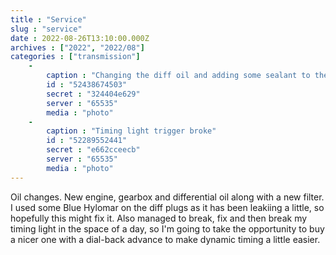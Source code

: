 ```yaml
---
title : "Service"
slug : "service"
date : 2022-08-26T13:10:00.000Z
archives : ["2022", "2022/08"]
categories : ["transmission"]
    -
        caption : "Changing the diff oil and adding some sealant to the plugs to stop leaks."
        id : "52438674503"
        secret : "324404e629"
        server : "65535"
        media : "photo"
    -
        caption : "Timing light trigger broke"
        id : "52289552441"
        secret : "e662cceecb"
        server : "65535"
        media : "photo"
---
```


Oil changes. New engine, gearbox and differential oil along with a new filter. I used some Blue Hylomar on the diff plugs as it has been leakiing a little, so hopefully this might fix it. Also managed to break, fix and then break my timing light in the space of a day, so I'm going to take the opportunity to buy a nicer one with a dial-back advance to make dynamic timing a little easier.